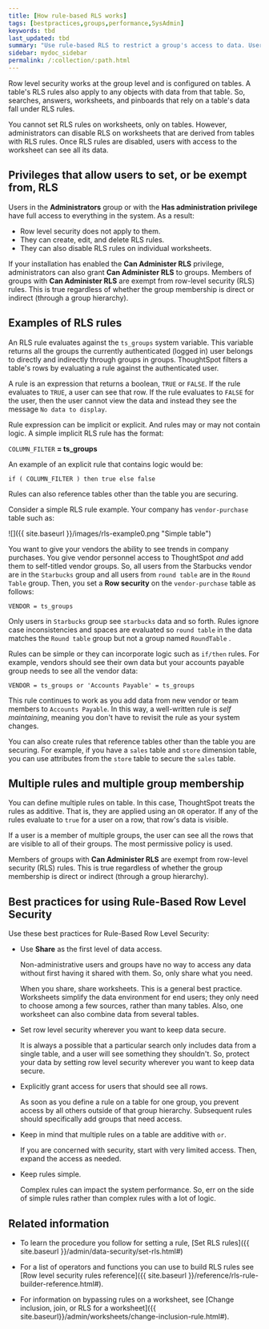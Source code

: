 ```yaml
---
title: [How rule-based RLS works]
tags: [bestpractices,groups,performance,SysAdmin]
keywords: tbd
last_updated: tbd
summary: "Use rule-based RLS to restrict a group's access to data. Users see only accessible row data."
sidebar: mydoc_sidebar
permalink: /:collection/:path.html
---
```

Row level security works at the group level and is configured on tables. A
table's RLS rules also apply to any objects with data from that table. So,
searches, answers, worksheets, and pinboards that rely on a table's data fall
under RLS rules.

You cannot set RLS rules on worksheets, only on tables. However, administrators
can disable RLS on worksheets that are derived from tables with RLS rules. Once
RLS rules are disabled, users with access to the worksheet can see all its data.


## Privileges that allow users to set, or be exempt from, RLS

Users in the **Administrators** group or with the **Has administration
privilege** have full access to everything in the system. As a result:

* Row level security does not apply to them.
* They can create, edit, and delete RLS rules.
* They can also disable RLS rules on individual worksheets.

If your installation has enabled the **Can Administer RLS** privilege,
administrators can also grant **Can Administer RLS** to groups. Members of
groups with **Can Administer RLS** are exempt from row-level security (RLS)
rules. This is true regardless of whether the group membership is direct or
indirect (through a group hierarchy).

## Examples of RLS rules

An RLS rule evaluates against the `ts_groups` system variable. This variable
returns all the groups the currently authenticated (logged in) user belongs to
directly and indirectly through groups in groups. ThoughtSpot filters a table's
rows by evaluating a rule against the authenticated user.

A rule is an expression that returns a boolean, `TRUE` or `FALSE`. If the rule
evaluates to `TRUE`, a user can see that row. If the rule evaluates to `FALSE`
for the user, then the user cannot view the data and instead they see the
message `No data to display`.

Rule expression can be implicit or explicit. And rules may or may not contain
logic. A simple implicit RLS rule has the format:

`COLUMN_FILTER` **= ts_groups**

An example of an explicit rule that contains logic would be:

`if ( COLUMN_FILTER ) then true else false`

Rules can also reference tables other than the table you are securing.

Consider a simple RLS rule example. Your company has `vendor-purchase` table
such as:

 ![]({{ site.baseurl }}/images/rls-example0.png "Simple table")

You want to give your vendors the ability to see trends in company
purchases. You give vendor personnel access to ThoughtSpot _and_ add them to
self-titled vendor groups. So, all users from the Starbucks vendor are in the
`Starbucks` group and all users from `round table` are in the `Round Table` group.
Then, you set a **Row security** on the `vendor-purchase` table as follows:

 `VENDOR = ts_groups`

Only users in `Starbucks` group see `starbucks` data and so forth. Rules ignore
case inconsistencies and spaces are evaluated so `round table` in the data
matches the `Round table` group but not a group named `RoundTable` .

Rules can be simple or they can incorporate logic such as `if/then` rules. For
example, vendors should see their own data but your accounts payable group needs
to see all the vendor data:

`VENDOR = ts_groups or 'Accounts Payable' = ts_groups `

This rule continues to work as you add data from new vendor or team members to
`Accounts Payable`. In this way, a well-written rule is _self maintaining_,
meaning you don't have to revisit the rule as your system changes.

You can also create rules that reference tables other than the table you are
securing. For example, if you have a `sales` table and `store` dimension table, you
can use attributes from the `store` table to secure the `sales` table.

## Multiple rules and multiple group membership

You can define multiple rules on table.  In this case, ThoughtSpot treats the
rules as additive. That is, they are applied using an `OR` operator. If any of
the rules evaluate to `true` for a user on a row, that row's data is visible.

If a user is a member of multiple groups, the user can see all the rows that are
visible to all of their groups. The most permissive policy is used.

Members of groups with **Can Administer RLS** are exempt from row-level security
(RLS) rules.  This is true regardless of whether the group membership is direct
or indirect (through a group hierarchy).

## Best practices for using Rule-Based Row Level Security

Use these best practices for Rule-Based Row Level Security:

-  Use **Share** as the first level of data access.

   Non-administrative users and groups have no way to access any data without
   first having it shared with them. So, only share what you need.

   When you share, share worksheets. This is a general best practice.
   Worksheets simplify the data environment for end users; they only need to
   choose among a few sources, rather than many tables. Also, one worksheet can
   also  combine data from several tables.

-  Set row level security wherever you want to keep data secure.

    It is always a possible that a particular search only includes data from a
    single table, and a user will see something they shouldn't. So, protect your
    data by setting row level security wherever you want to keep data secure.

- Explicitly grant access for users that should see all rows.

    As soon as you define a rule on a table for one group, you prevent access by
    all others outside of that group hierarchy. Subsequent rules should
    specifically add groups that need access.

- Keep in mind that multiple rules on a table are additive with `or`.

  If you are concerned with security, start with very limited access. Then,
  expand the access as needed.

- Keep rules simple.

  Complex rules can impact the system performance. So, err on the side of
  simple rules rather than complex rules with a lot of logic.


## Related information

* To learn the procedure you follow for setting a rule, [Set RLS rules]({{ site.baseurl }}/admin/data-security/set-rls.html#)

* For a list of operators and functions you can use to build RLS rules see
[Row level security rules reference]({{ site.baseurl
}}/reference/rls-rule-builder-reference.html#).

* For information on bypassing rules on a worksheet, see [Change inclusion, join,
or RLS for a worksheet]({{
site.baseurl}}/admin/worksheets/change-inclusion-rule.html#).
